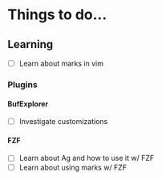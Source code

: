 # Things to do...

## Learning

- [ ] Learn about marks in vim

### Plugins

#### BufExplorer

- [ ] Investigate customizations

#### FZF

- [ ] Learn about Ag and how to use it w/ FZF
- [ ] Learn about using marks w/ FZF
